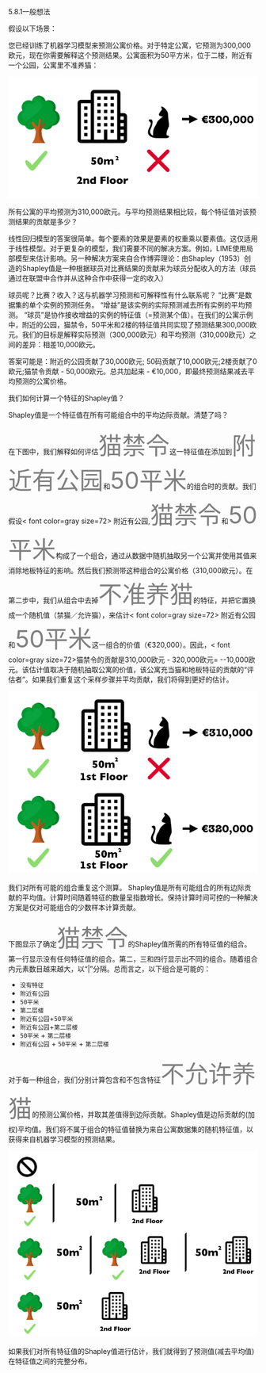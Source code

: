 5.8.1一般想法

假设以下场景：

您已经训练了机器学习模型来预测公寓价格。对于特定公寓，它预测为300,000欧元，现在你需要解释这个预测结果。公寓面积为50平方米，位于二楼，附近有一个公园，公寓里不准养猫：

![图5.37：50平方米的二楼公寓的预计价格为300,000欧元，附近有公园和猫禁令。我们的目标是解释每个特征值在预测结果中的贡献。](https://raw.githubusercontent.com/buptss/Interpretable-Machine-Learning/gh-pages/Model_Agnostic_Methods/shapley-instance.png)


所有公寓的平均预测为310,000欧元。与平均预测结果相比较，每个特征值对该预测结果的贡献是多少？

线性回归模型的答案很简单。每个要素的效果是要素的权重乘以要素值。这仅适用于线性模型。对于更复杂的模型，我们需要不同的解决方案。例如，LIME使用局部模型来估计影响。另一种解决方案来自合作博弈理论：由Shapley（1953）创造的Shapley值是一种根据球员对比赛结果的贡献来为球员分配收入的方法（球员通过在联盟中合作并从这种合作中获得一定的收入）

球员呢？比赛？收入？这与机器学习预测和可解释性有什么联系呢？ “比赛”是数据集的单个实例的预测任务。 “增益”是该实例的实际预测减去所有实例的平均预测。 “球员”是协作接收增益的实例的特征值（=预测某个值）。在我们的公寓示例中，附近的公园，猫禁令，50平米和2楼的特征值共同实现了预测结果300,000欧元。我们的目标是解释实际预测（300,000欧元）和平均预测（310,000欧元）之间的差异：相差10,000欧元。

答案可能是：附近的公园贡献了30,000欧元; 50码贡献了10,000欧元;2楼贡献了0欧元;猫禁令贡献 -  50,000欧元。总共加起来 - €10,000，即最终预测结果减去平均预测的公寓价格。

我们如何计算一个特征的Shapley值？

Shapley值是一个特征值在所有可能组合中的平均边际贡献。清楚了吗？

在下图中，我们解释如何评估<font color=gray size=72>猫禁令</font>这一特征值在添加到<font color=gray size=72>附近有公园</font>和<font color=gray size=72>50平米</font>的组合时的贡献。我们假设< font color=gray size=72> 附近有公园</font>,<font color=gray size=72>猫禁令</font>和<font color=gray size=72>50平米</font>构成了一个组合，通过从数据中随机抽取另一个公寓并使用其值来消除地板特征的影响。然后我们预测带这种组合的公寓价格（310,000欧元）。在第二步中，我们从组合中去掉<font color=gray size=72>不准养猫</font>的特征，并把它置换成一个随机值（禁猫／允许猫），来估计< font color=gray size=72> 附近有公园</font>和<font color=gray size=72>50平米</font>这一组合的价值（€320,000）。因此，< font color=gray size=72>猫禁令</font>的贡献是310,000欧元 -  320,000欧元= --10,000欧元。该估计值取决于随机抽取公寓的价值，该公寓充当猫和地板特征的贡献的“评估者”。如果我们重复这个采样步骤并平均贡献，我们将得到更好的估计。

![图5.38：示例：用于估算<font color=gray size=72>猫禁令</font>在加入到 <font color=gray size=72>附近公园</font>和<font color=gray size=72>50平米</font>的组合时对预测结果的贡献。](https://raw.githubusercontent.com/buptss/Interpretable-Machine-Learning/gh-pages/Model_Agnostic_Methods/shapley-instance-intervention.png)

我们对所有可能的组合重复这个测算。 Shapley值是所有可能组合的所有边际贡献的平均值。计算时间随着特征的数量呈指数增长。保持计算时间可控的一种解决方案是仅对可能组合的少数样本计算贡献。

下图显示了确定<font color=gray size=72>猫禁令</font>的Shapley值所需的所有特征值的组合。第一行显示没有任何特征值的组合。第二，三和四行显示出不同的组合。随着组合内元素数目越来越大，以“|”分隔。总而言之，以下组合是可能的：

* `没有特征`
* `附近有公园`
* `50平米`
* `第二层楼`
* `附近有公园`+`50平米`
* `附近有公园`+`第二层楼`
* `50平米` + `第二层楼`
* `附近有公园` + `50平米` + `第二层楼`

对于每一种组合，我们分别计算包含和不包含特征<font color=gray size=72>不允许养猫</font>的预测公寓价格，并取其差值得到边际贡献。Shapley值是边际贡献的(加权)平均值。我们将不属于组合的特征值替换为来自公寓数据集的随机特征值，以获得来自机器学习模型的预测结果。


![图5.39:计算cat禁用特性值的确切Shapley值所需的所有8个联合。](https://raw.githubusercontent.com/buptss/Interpretable-Machine-Learning/gh-pages/Model_Agnostic_Methods/shapley-coalitions.png)

如果我们对所有特征值的Shapley值进行估计，我们就得到了预测值(减去平均值)在特征值之间的完整分布。

